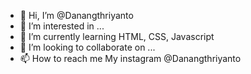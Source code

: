 - 👋 Hi, I’m @Danangthriyanto
- 👀 I’m interested in ...
- 🌱 I’m currently learning HTML, CSS, Javascript
- 💞️ I’m looking to collaborate on ...
- 📫 How to reach me My instagram @Danangthriyanto

<!---
Danangthriyanto/Danangthriyanto is a ✨ special ✨ repository because its `README.md` (this file) appears on your GitHub profile.
You can click the Preview link to take a look at your changes.
--->
